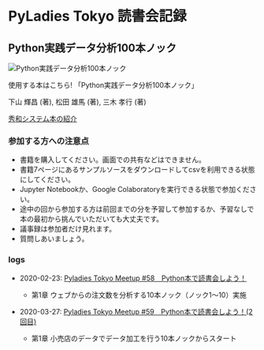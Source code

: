 # PyLadies Tokyo 読書会記録

## Python実践データ分析100本ノック

![Python実践データ分析100本ノック](https://www.shuwasystem.co.jp//images/book/481288.jpg)

使用する本はこちら! 「Python実践データ分析100本ノック」

下山 輝昌 (著), 松田 雄馬 (著), 三木 孝行 (著)

[秀和システム本の紹介](https://www.shuwasystem.co.jp/book/9784798058757.html)

### 参加する方への注意点
- 書籍を購入してください。画面での共有などはできません。
- 書籍7ページにあるサンプルソースをダウンロードしてcsvを利用できる状態にしてください。
- Jupyter Notebookか、Google Colaboratoryを実行できる状態で参加ください。
- 途中の回から参加する方は前回までの分を予習して参加するか、予習なしで本の最初から挑んでいただいても大丈夫です。
- 議事録は参加者だけ見れます。
- 質問しあいましょう。

### logs
- 2020-02-23: [Pyladies Tokyo Meetup #58　Python本で読書会しよう！](https://pyladies-tokyo.connpass.com/event/203098/)
  - 第1章 ウェブからの注文数を分析する10本ノック（ノック1～10）実施

- 2020-03-27: [Pyladies Tokyo Meetup #59　Python本で読書会しよう！(2回目)](https://pyladies-tokyo.connpass.com/event/206182/)
  - 第1章 小売店のデータでデータ加工を行う10本ノックからスタート
